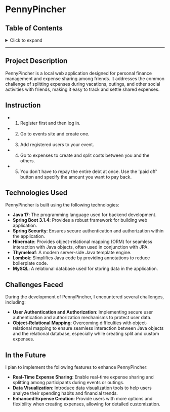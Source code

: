 # PennyPincher

## Table of Contents

<details>
<summary>Click to expand</summary>

- [Project Description](#project-description)
- [Instruction](#instruction)
- [Technologies Used](#technologies-used)
- [Challenges Faced](#challenges-faced)
- [In the Future](#in-the-future)

</details>

---

## Project Description

PennyPincher is a local web application designed for personal finance management and expense sharing among friends. It addresses the common challenge of splitting expenses during vacations, outings, and other social activities with friends, making it easy to track and settle shared expenses.

## Instruction
- 1. Register first and then log in.
- 2. Go to events site and create one.
- 3. Add registered users to your event.
- 4. Go to expenses to create and split costs between you and the others.
- 5. You don't have to repay the entire debt at once. Use the 'paid off' button and specify the amount you want to pay back.

## Technologies Used

PennyPincher is built using the following technologies:

- **Java 17**: The programming language used for backend development.
- **Spring Boot 3.1.4**: Provides a robust framework for building web application.
- **Spring Security**: Ensures secure authentication and authorization within the application.
- **Hibernate**: Provides object-relational mapping (ORM) for seamless interaction with Java objects, often used in conjunction with JPA.
- **Thymeleaf**: A modern server-side Java template engine.
- **Lombok**: Simplifies Java code by providing annotations to reduce boilerplate code.
- **MySQL**: A relational database used for storing data in the application.

## Challenges Faced

During the development of PennyPincher, I encountered several challenges, including:

- **User Authentication and Authorization**: Implementing secure user authentication and authorization mechanisms to protect user data.
- **Object-Relational Mapping**: Overcoming difficulties with object-relational mapping to ensure seamless interaction between Java objects and the relational database, especially while creating split and custom expenses.

## In the Future

I plan to implement the following features to enhance PennyPincher:

- **Real-Time Expense Sharing**: Enable real-time expense sharing and splitting among participants during events or outings.
- **Data Visualization**: Introduce data visualization tools to help users analyze their spending habits and financial trends.
- **Enhanced Expense Creation**: Provide users with more options and flexibility when creating expenses, allowing for detailed customization.






